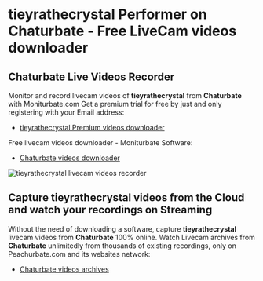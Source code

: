 # tieyrathecrystal Performer on Chaturbate - Free LiveCam videos downloader

## Chaturbate Live Videos Recorder

Monitor and record livecam videos of **tieyrathecrystal** from **Chaturbate** with Moniturbate.com
Get a premium trial for free by just and only registering with your Email address:
* [tieyrathecrystal Premium videos downloader](https://moniturbate.com/request-demo-licence-key.html)

Free livecam videos downloader - Moniturbate Software:
* [Chaturbate videos downloader](https://moniturbate.com/moniturbate-download-software.html)

![tieyrathecrystal livecam videos recorder](https://peachurnet.com/templates/moniturbate-software.png)


## Capture tieyrathecrystal videos from the Cloud and watch your recordings on Streaming

Without the need of downloading a software, capture **tieyrathecrystal** livecam videos from **Chaturbate** 100% online.
Watch Livecam archives from **Chaturbate** unlimitedly from thousands of existing recordings, only on Peachurbate.com and its websites network:
* [Chaturbate videos archives](https://peachurnet.com/)